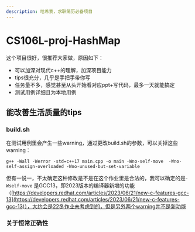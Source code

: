 ```yaml
---
description: 哈希表，求职简历必备项目
---
```


# CS106L-proj-HashMap

这个项目很好，很推荐大家做，原因如下：

* 可以加深对现代c++的理解，加深项目能力
* tips很充分，几乎是手把手带你写
* 任务量不多，感觉甚至从头开始看对应ppt+写代码，最多一天就能搞定
* 测试用例详细且为本地用例

## 能改善生活质量的tips

### build.sh

在测试用例里会产生一些warning，通过更改build.sh的参数，可以关掉这些warning：

```shellscript
g++ -Wall -Werror -std=c++17 main.cpp -o main -Wno-self-move  -Wno-self-assign-overloaded -Wno-unused-but-set-variable
```

但有一说一，不太确定这种修改是不是在这个作业里是合法的，我可以确定的是`-Wself-move`  是GCC13，即2023版本的编译器新增的功能（[https://developers.redhat.com/articles/2023/06/21/new-c-features-gcc-13](https://developers.redhat.com/articles/2023/06/21/new-c-features-gcc-13)），大约会是22冬作业未考虑到的，但是另外两个warning并不是新功能

### 关于恒常正确性



